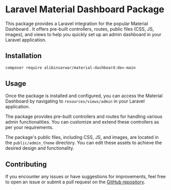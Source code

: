 # Laravel Material Dashboard Package

This package provides a Laravel integration for the popular Material Dashboard . It offers pre-built controllers, routes, public files (CSS, JS, images), and views to help you quickly set up an admin dashboard in your Laravel application.

## Installation

```bash
composer require alibinsarwar/material-dashboard:dev-main

```
## Usage

Once the package is installed and configured, you can access the Material Dashboard by navigating to `resources/views/admin` in your Laravel application.

The package provides pre-built controllers and routes for handling various admin functionalities. You can customize and extend these controllers as per your requirements.

The package's public files, including CSS, JS, and images, are located in the `public/admin_theme` directory. You can edit these assets to achieve the desired design and functionality.

## Contributing

If you encounter any issues or have suggestions for improvements, feel free to open an issue or submit a pull request on the [GitHub repository](https://github.com/alibinsarwar/material-dashboard.git).

